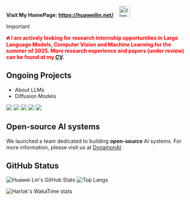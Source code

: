 **Visit My HomePage: https://huaweilin.net/** &ensp; <img src="https://emojis.slackmojis.com/emojis/images/1643514812/8268/blob-hype.gif?1643514812" width="30" alt="clap"> 

> [!IMPORTANT]
> **<font color="red">🔥 I am actively looking for research internship opportunities in Large Language Models, Computer Vision and Machine Learning for the summer of 2025. <b>More research experience and papers (under review) can be found at my <a href="https://drive.google.com/file/d/18xKzvnbkC4ZS7h3TAZIDJ3zHus1fwi6l/view?usp=sharing">CV</a>.</b></font>**<br />


## Ongoing Projects
- About LLMs
- Diffusion Models


[![](https://img.shields.io/badge/C%2B%2B-00599C?style=for-the-badge&logo=c%2B%2B&logoColor=white)](https://huaweilin.net/)
[![](https://img.shields.io/badge/C-00599C?style=for-the-badge&logo=c&logoColor=white)](https://huaweilin.net/)
[![](https://img.shields.io/badge/Python-FFD43B?style=for-the-badge&logo=python&logoColor=blue)](https://huaweilin.net/)
[![](https://img.shields.io/badge/Linux-FCC624?style=for-the-badge&logo=linux&logoColor=black)](https://huaweilin.net/)
[![](https://img.shields.io/badge/VIM-%2311AB00.svg?&style=for-the-badge&logo=vim&logoColor=white)](https://huaweilin.net/)

## Open-source AI systems
We launched a team dedicated to building **open-source** AI systems. For more information, please visit us at [DynamonAI](https://github.com/DynamonAI).

## GitHub Status

![Huawei Lin's GitHub Stats](https://github-readme-stats.vercel.app/api?username=huawei-lin&show_icons=true&hide_rank=true&include_all_commits=true)
![Top Langs](https://github-readme-stats.vercel.app/api/top-langs/?username=huawei-lin&layout=compact&size_weight=0.5&count_weight=0.5&langs_count=8&exclude_repo=huawei-lin.github.io,Brain_Decoding_Analysis)

![Harlok's WakaTime stats](https://github-readme-stats.vercel.app/api/wakatime?username=huaweilin&layout=compact)
